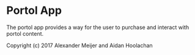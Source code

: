 # Portol App
The portol app provides a way for the user to purchase and interact with portol content. 

Copyright (c) 2017 Alexander Meijer and Aidan Hoolachan
